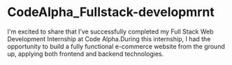 # CodeAlpha_Fullstack-developmrnt
I'm excited to share that I’ve successfully completed my Full Stack Web Development Internship at Code Alpha.During this internship, I had the opportunity to build a fully functional e-commerce website from the ground up, applying both frontend and backend technologies.
